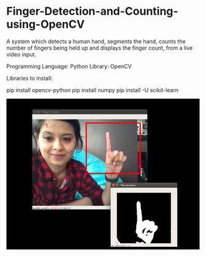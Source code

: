 # Finger-Detection-and-Counting-using-OpenCV
A system which detects a human hand, segments the hand, counts the number of fingers being held up and displays the finger count, from a live video input.  

Programming Language: Python Library: OpenCV​

Libraries to install:

pip install opencv-python
pip install numpy
pip install -U scikit-learn


![](Images/Finger_Detection.png)
